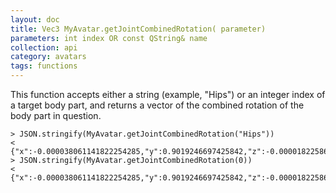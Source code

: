 ```yaml
---
layout: doc
title: Vec3 MyAvatar.getJointCombinedRotation( parameter)
parameters: int index OR const QString& name
collection: api
category: avatars
tags: functions
---
```


This function accepts either a string (example, "Hips") or an integer index of a target body part, and returns a vector of the combined rotation of the body part in question. 

```
> JSON.stringify(MyAvatar.getJointCombinedRotation("Hips"))
<  {"x":-0.000038061141822254285,"y":0.9019246697425842,"z":-0.00001822586818889249,"w":-0.4318934679031372}
> JSON.stringify(MyAvatar.getJointCombinedRotation(0))
<  {"x":-0.000038061141822254285,"y":0.9019246697425842,"z":-0.00001822586818889249,"w":-0.4318934679031372}
```
